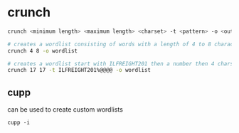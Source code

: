 # crunch

```bash
crunch <minimum length> <maximum length> <charset> -t <pattern> -o <output file>

# creates a wordlist consisting of words with a length of 4 to 8 characters, using the default character set
crunch 4 8 -o wordlist

# creates a wordlist start with ILFREIGHT201 then a number then 4 chars 
crunch 17 17 -t ILFREIGHT201%@@@@ -o wordlist
```

## cupp
can be used to create custom wordlists 
```
cupp -i 
```
